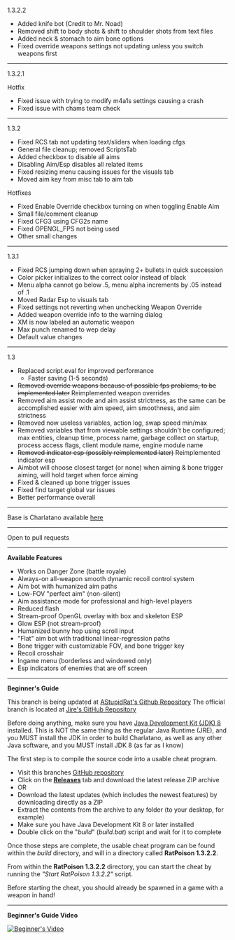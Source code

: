 1.3.2.2

* Added knife bot (Credit to Mr. Noad)
* Removed shift to body shots & shift to shoulder shots from text files
* Added neck & stomach to aim bone options
* Fixed override weapons settings not updating unless you switch weapons first

---

1.3.2.1

Hotfix
* Fixed issue with trying to modify m4a1s settings causing a crash
* Fixed issue with chams team check

---

1.3.2
* Fixed RCS tab not updating text/sliders when loading cfgs
* General file cleanup; removed ScriptsTab
* Added checkbox to disable all aims
* Disabling Aim/Esp disables all related items
* Fixed resizing menu causing issues for the visuals tab
* Moved aim key from misc tab to aim tab

Hotfixes
* Fixed Enable Override checkbox turning on when toggling Enable Aim
* Small file/comment cleanup
* Fixed CFG3 using CFG2s name
* Fixed OPENGL_FPS not being used
* Other small changes

---

1.3.1
* Fixed RCS jumping down when spraying 2+ bullets in quick succession
* Color picker initializes to the correct color instead of black
* Menu alpha cannot go below .5, menu alpha increments by .05 instead of .1
* Moved Radar Esp to visuals tab
* Fixed settings not reverting when unchecking Weapon Override
* Added weapon override info to the warning dialog
* XM is now labeled an automatic weapon
* Max punch renamed to wep delay
* Default value changes

---

1.3

* Replaced script.eval for improved performance
    * Faster saving (1-5 seconds)
* ~~Removed override weapons because of possible fps problems, to be implemented later~~ Reimplemented weapon overrides
* Removed aim assist mode and aim assist strictness, as the same can be accomplished easier with aim speed, aim smoothness, and aim strictness
* Removed now useless variables, action log, swap speed min/max
* Removed variables that from viewable settings shouldn't be configured; max entities, cleanup time, process name, garbage collect on startup, process access flags, client module name, engine module name 
* ~~Removed indicator esp (possibly reimplemented later)~~ Reimplemented indicator esp
* Aimbot will choose closest target (or none) when aiming & bone trigger aiming, will hold target when force aiming
* Fixed & cleaned up bone trigger issues
* Fixed find target global var issues
* Better performance overall

---

Base is Charlatano available [here](https://github.com/Jire/Charlatano)

---

Open to pull requests

---

**Available Features**
* Works on Danger Zone (battle royale)
* Always-on all-weapon smooth dynamic recoil control system
* Aim bot with humanized aim paths
* Low-FOV "perfect aim" (non-silent)
* Aim assistance mode for professional and high-level players
* Reduced flash
* Stream-proof OpenGL overlay with box and skeleton ESP
* Glow ESP (not stream-proof)
* Humanized bunny hop using scroll input
* "Flat" aim bot with traditional linear-regression paths
* Bone trigger with customizable FOV, and bone trigger key
* Recoil crosshair
* Ingame menu (borderless and windowed only)
* Esp indicators of enemies that are off screen

---

**Beginner's Guide**

This branch is being updated at [AStupidRat's Github Repository](https://github.com/AStupidRat/RatPoison)
The official branch is located at [Jire's GitHub Repository](https://github.com/Jire/Charlatano)

Before doing anything, make sure you have
[Java Development Kit (JDK) 8](http://www.oracle.com/technetwork/java/javase/downloads/jdk8-downloads-2133151.html)
installed. This is NOT the same thing as the regular Java Runtime (JRE), and you MUST install the JDK
in order to build Charlatano, as well as any other Java software, and you MUST install JDK 8 (as far as I know)

The first step is to compile the source code into a usable cheat program.

* Visit this branches [GitHub repository](https://github.com/AStupidRat/Charlatano)
* Click on the [**Releases**](https://github.com/Rat/Charlatano/releases) tab and download the latest release ZIP archive
* OR
* Download the latest updates (which includes the newest features) by downloading directly as a ZIP
* Extract the contents from the archive to any folder (to your desktop, for example)
* Make sure you have Java Development Kit 8 or later installed
* Double click on the "_build_" (_build.bat_) script and wait for it to complete

Once those steps are complete, the usable cheat program can be found within the _build_
directory, and will in a directory called **RatPoison 1.3.2.2**.

From within the **RatPoison 1.3.2.2** directory, you can start the cheat by running
the _"Start RatPoison 1.3.2.2"_ script.

Before starting the cheat, you should already be spawned in a game with a weapon in hand!

---

**Beginner's Guide Video**

[![Beginner's Video](http://i.imgur.com/pVLW5Yr.png)](https://www.youtube.com/watch?v=PapjDtR0OMY "Charlatano")
